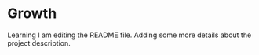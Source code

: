 # Growth
Learning
I am editing the README file. Adding some more details about the project description.
